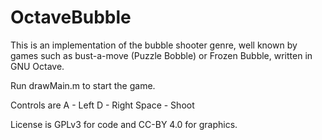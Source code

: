 # OctaveBubble

This is an implementation of the bubble shooter genre, well known by games such as bust-a-move (Puzzle Bobble) or Frozen Bubble, written in GNU Octave.

Run drawMain.m to start the game.

Controls are 
A - Left
D - Right
Space - Shoot

License is GPLv3 for code
and CC-BY 4.0 for graphics.
